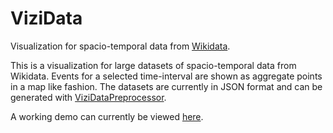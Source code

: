 ViziData
========

Visualization for spacio-temporal data from [Wikidata](http://www.wikidata.org/).

This is a visualization for large datasets of spacio-temporal data from Wikidata. Events for a selected time-interval are shown as aggregate points in a map like fashion. The datasets are currently in JSON format and can be generated with [ViziDataPreprocessor](https://github.com/gordelwig/ViziDataPreprocessor).

A working demo can currently be viewed [here](http://wwwpub.zih.tu-dresden.de/~s5219191/vizidata/).

